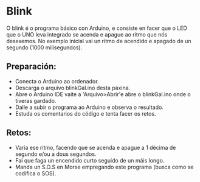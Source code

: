 # Blink
O blink é o programa básico con Arduino, e consiste en facer que o LED que o UNO leva integrado se acenda e apague ao ritmo que nós desexemos.
No exemplo inicial vai un ritmo de acendido e apagado de un segundo (1000 milisegundos).
## Preparación:
* Conecta o Arduino ao ordenador.
* Descarga o arquivo blinkGal.ino desta páxina.
* Abre o Arduino IDE vaite a 'Arquivo>Abrir'e abre o blinkGal.ino onde o tiveras gardado.
* Dalle a subir o programa ao Arduino e observa o resultado.
* Estuda os comentarios do código e tenta facer os retos.
## Retos:
* Varia ese ritmo, facendo que se acenda e apague a 1 décima de segundo e/ou a dous segundos.
* Fai que faga un encendido curto seguido de un máis longo.
* Manda un S.O.S en Morse empregando este programa (busca como se codifica o SOS).
